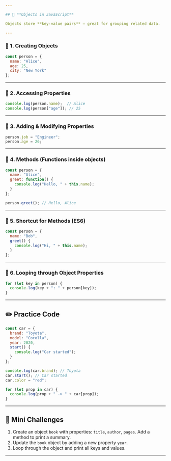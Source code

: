 ```yaml
---

## 📘 **Objects in JavaScript**

Objects store **key-value pairs** — great for grouping related data.

---
```


### 🔹 1. Creating Objects

```javascript
const person = {
  name: "Alice",
  age: 25,
  city: "New York"
};
```

---

### 🔹 2. Accessing Properties

```javascript
console.log(person.name);  // Alice
console.log(person["age"]); // 25
```

---

### 🔹 3. Adding & Modifying Properties

```javascript
person.job = "Engineer";
person.age = 26;
```

---

### 🔹 4. Methods (Functions inside objects)

```javascript
const person = {
  name: "Alice",
  greet: function() {
    console.log("Hello, " + this.name);
  }
};

person.greet(); // Hello, Alice
```

---

### 🔹 5. Shortcut for Methods (ES6)

```javascript
const person = {
  name: "Bob",
  greet() {
    console.log("Hi, " + this.name);
  }
};
```

---

### 🔹 6. Looping through Object Properties

```javascript
for (let key in person) {
  console.log(key + ": " + person[key]);
}
```

---

## ✏️ Practice Code

```javascript
const car = {
  brand: "Toyota",
  model: "Corolla",
  year: 2020,
  start() {
    console.log("Car started");
  }
};

console.log(car.brand); // Toyota
car.start(); // Car started
car.color = "red";

for (let prop in car) {
  console.log(prop + " -> " + car[prop]);
}
```

---

## 🎯 Mini Challenges

1. Create an object `book` with properties: `title`, `author`, `pages`. Add a method to print a summary.
2. Update the `book` object by adding a new property `year`.
3. Loop through the object and print all keys and values.

---
